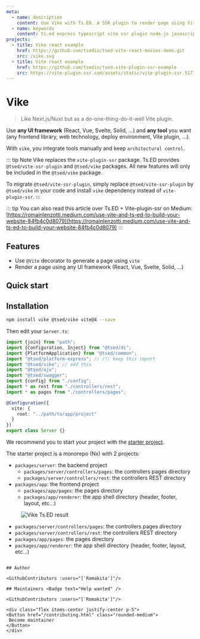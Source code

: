 ```yaml
---
meta:
  - name: description
    content: Use Vike with Ts.ED. A SSR plugin to render page using Vite and your favorite front-end framework (React.js, Vue.js, etc...).
  - name: keywords
    content: ts.ed express typescript vite ssr plugin node.js javascript decorators
projects:
  - title: Vike react example
    href: https://github.com/tsedio/tsed-vite-react-movies-demo.git
    src: /vike.svg
  - title: Vite react example
    href: https://github.com/tsedio/tsed-vite-plugin-ssr-example
    src: https://vite-plugin-ssr.com/assets/static/vite-plugin-ssr.5177312a.svg
---
```


# Vike

<Banner src="/vike.svg" href="https://vite-plugin-ssr.com/" height="200" />

> Like Next.js/Nuxt but as a do-one-thing-do-it-well Vite plugin.

Use **any UI framework** (React, Vue, Svelte, Solid, ...) and **any tool** you want (any frontend library, web
technology, deploy environment, Vite plugin, ...).

With `vike`, you integrate tools manually and keep `architectural control`.

::: tip Note
Vike replaces the `vite-plugin-ssr` package. Ts.ED provides `@tsed/vite-ssr-plugin` and `@tsed/vike` packages.
All new features will only be included in the `@tsed/vike` package.

To migrate `@tsed/vite-ssr-plugin`, simply replace `@tsed/vite-ssr-plugin` by `@tsed/vike` in your code and install `vike` dependency instead of `vite-plugin-ssr`.
:::

::: tip
You can also read this article over Ts.ED + Vite-plugin-ssr on Medium:
[https://romainlenzotti.medium.com/use-vite-and-ts-ed-to-build-your-website-84fb4c0d8079](https://romainlenzotti.medium.com/use-vite-and-ts-ed-to-build-your-website-84fb4c0d8079)
:::

## Features

- Use `@Vite` decorator to generate a page using `vite`
- Render a page using any UI framework (React, Vue, Svelte, Solid, ...)

## Quick start

<Projects type="projects"/>

## Installation

```bash
npm install vike @tsed/vike vite@4 --save
```

Then edit your `Server.ts`:

```ts
import {join} from "path";
import {Configuration, Inject} from "@tsed/di";
import {PlatformApplication} from "@tsed/common";
import "@tsed/platform-express"; // /!\ keep this import
import "@tsed/vike"; // add this
import "@tsed/ajv";
import "@tsed/swagger";
import {config} from "./config";
import * as rest from "./controllers/rest";
import * as pages from "./controllers/pages";

@Configuration({
  vite: {
    root: "../path/to/app/project"
  }
})
export class Server {}
```

We recommend you to start your project with
the [starter project](https://github.com/tsedio/tsed-vike-example).

The starter project is a monorepo (Nx) with 2 projects:

- `packages/server`: the backend project
    - `packages/server/controllers/pages`: the controllers pages directory
    - `packages/server/controllers/rest`: the controllers REST directory
- `packages/app`: the frontend project
    - `packages/app/pages`: the pages directory
    - `packages/app/renderer`: the app shell directory (header, footer, layout, etc...)

<figure><img src="/vike-tsed.png" style="max-height: 300px; background: white" alt="Vike Ts.ED result"></figure>

  - `packages/server/controllers/pages`: the controllers pages directory
  - `packages/server/controllers/rest`: the controllers REST directory
  - `packages/app/pages`: the pages directory
  - `packages/app/renderer`: the app shell directory (header, footer, layout, etc...)
```

## Author

<GithubContributors :users="['Romakita']"/>

## Maintainers <Badge text="Help wanted" />

<GithubContributors :users="['Romakita']"/>

<div class="flex items-center justify-center p-5">
<Button href="/contributing.html" class="rounded-medium">
 Become maintainer
</Button>
</div>
